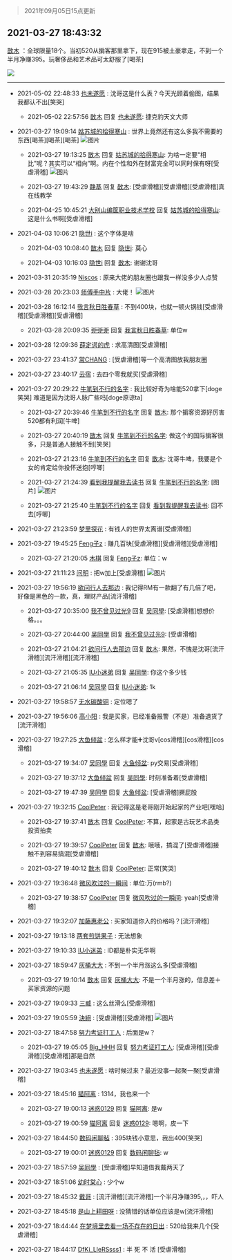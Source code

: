 > 2021年09月05日15点更新
<link rel="stylesheet" href="https://cdn.jsdelivr.net/gh/taotie6/sampleJSON@main/css/photo_show.css">


 ## 2021-03-27 18:43:32 

 [㪚木](https://www.coolapk.com/feed/25864701?shareKey=ZjQ2OWFmNjI0MWZlNjEzMTc3Y2M~) ：全球限量18个。当初520从掮客那里拿下，现在915被土豪拿走，不到一个半月净赚395。玩奢侈品和艺术品可太舒服了[喝茶] 

<div class="album">
<img class="img-item" src="https://image.coolapk.com/feed/2021/0327/18/1081091_b5b1305b_1811_1873@1080x1630.jpeg" />
</div>

 ------- 

- 2021-05-02 22:48:33 [也未遂愿](uid=3056500) : 沈哥这是什么表？今天光顾着偷图，结果我都认不出[笑哭] 

    - 2021-05-02 22:57:56 [㪚木](uid=1081091) 回复 [也未遂愿](uid=3056500): 捷克豹天文大师 

- 2021-03-27 19:09:14 [姑苏城的拾得寒山](uid=3301437) : 世界上竟然还有这么多我不需要的东西[喝茶][喝茶][喝茶] ![图片](https://image.coolapk.com/feed/2021/0327/19/3301437_1e723851_3352_9931@2160x1080.jpeg)

    - 2021-03-27 19:13:25 [㪚木](uid=1081091) 回复 [姑苏城的拾得寒山](uid=3301437): 为啥一定要“相比”呢？其实可以“相向”啊。内在个性和外在财富完全可以同时保有呀[受虐滑稽] ![图片](https://image.coolapk.com/feed/2021/0327/19/1081091_416c0fac_3604_6248@1080x622.jpeg)

    - 2021-03-27 19:43:29 [静基](uid=1353091) 回复 [㪚木](uid=1081091): [受虐滑稽][受虐滑稽][受虐滑稽]真在线教学 

    - 2021-04-25 10:45:21 [大别山编筐职业技术学校](uid=2949759) 回复 [姑苏城的拾得寒山](uid=3301437): 这是什么书啊[受虐滑稽] 

- 2021-04-03 10:06:21 [隐世i](uid=2181844) : 这个字体是啥 

    - 2021-04-03 10:08:40 [㪚木](uid=1081091) 回复 [隐世i](uid=2181844): 莫心 

    - 2021-04-03 10:16:03 [隐世i](uid=2181844) 回复 [㪚木](uid=1081091): 谢谢沈哥 

- 2021-03-31 20:35:19 [Niscos](uid=1575492) : 原来大佬的朋友圈也跟我一样没多少人点赞 

- 2021-03-28 20:23:03 [师傅手中片](uid=1467971) : 大佬！ ![图片](https://image.coolapk.com/feed/2021/0328/20/1467971_7de9c967_4180_3907@200x360.gif)

- 2021-03-28 16:12:14 [我言秋日胜春草](uid=1621731) : 不到400块，也就一顿火锅钱[受虐滑稽][受虐滑稽][受虐滑稽] 

    - 2021-03-28 20:09:35 [戼戼戼](uid=4044548) 回复 [我言秋日胜春草](uid=1621731): 单位w 

- 2021-03-28 12:09:36 [薛定谔的虎](uid=1167525) : 求高清图[受虐滑稽] 

- 2021-03-27 23:41:37 [常CHANG](uid=2190258) : [受虐滑稽]等一个高清图放我朋友圈 

- 2021-03-27 23:40:17 [云宿](uid=1369078) : 去四个零我就买[受虐滑稽] 

- 2021-03-27 20:29:22 [牛笔到不行的名字](uid=2374460) : 我比较好奇为啥能520拿下[doge笑哭] 难道是因为沈哥人脉广些吗[doge原谅ta] 

    - 2021-03-27 20:39:46 [牛笔到不行的名字](uid=2374460) 回复 [㪚木](uid=1081091): 那个掮客资源好厉害 520都有利润[牛啤] 

    - 2021-03-27 20:40:19 [㪚木](uid=1081091) 回复 [牛笔到不行的名字](uid=2374460): 做这个的国际掮客很多，只是普通人接触不到[笑哭] 

    - 2021-03-27 21:23:16 [牛笔到不行的名字](uid=2374460) 回复 [㪚木](uid=1081091): 沈哥牛啤，我要是个女的肯定给你投怀送抱[哼唧] 

    - 2021-03-27 21:24:39 [看到我提醒我去读书](uid=2577914) 回复 [牛笔到不行的名字](uid=2374460): [图片] ![图片](https://image.coolapk.com/feed/2021/0327/21/2577914_8b7bc9cb_1477_7803@1080x2340.jpeg)

    - 2021-03-27 21:25:40 [牛笔到不行的名字](uid=2374460) 回复 [看到我提醒我去读书](uid=2577914): 回不去[哼唧] 

- 2021-03-27 21:23:59 [梦里探花](uid=836750) : 有钱人的世界太离谱[受虐滑稽] 

- 2021-03-27 19:45:25 [Feng子z](uid=3583065) : 赚几百块[受虐滑稽][受虐滑稽][受虐滑稽] 

    - 2021-03-27 21:20:05 [木棋](uid=1166633) 回复 [Feng子z](uid=3583065): 单位：w 

- 2021-03-27 21:11:23 [问明](uid=2554027) : 把w加上[受虐滑稽] ![图片](https://image.coolapk.com/feed/2021/0327/21/2554027_3f269581_0656_6077@156x156.jpeg)

- 2021-03-27 19:56:19 [欲问行人去那边](uid=826969) : 我记得RM有一款翻了有几倍了吧，好像是黑色的一款，真，理财产品[流汗滑稽] 

    - 2021-03-27 20:35:00 [我不曾见过光9](uid=1784401) 回复 [吴同學](uid=1320218): [受虐滑稽]想想价格。。。 

    - 2021-03-27 20:44:00 [吴同學](uid=1320218) 回复 [我不曾见过光9](uid=1784401): [受虐滑稽] 

    - 2021-03-27 21:04:21 [欲问行人去那边](uid=826969) 回复 [㪚木](uid=1081091): 果然，不愧是沈哥[流汗滑稽][流汗滑稽][流汗滑稽] 

    - 2021-03-27 21:05:35 [IU小迷弟](uid=2571083) 回复 [吴同學](uid=1320218): 你这个多少钱 

    - 2021-03-27 21:06:14 [吴同學](uid=1320218) 回复 [IU小迷弟](uid=2571083): 1k 

- 2021-03-27 19:58:57 [无水碳酸铜](uid=1755001) : 定位嗯了 

- 2021-03-27 19:56:06 [高小阳](uid=3558245) : 我是买家，已经准备报警（不是）准备退货了[流汗滑稽] 

- 2021-03-27 19:27:25 [大鱼倾盆](uid=3577059) : 怎么样才能➕沈哥v[cos滑稽][cos滑稽][cos滑稽] 

    - 2021-03-27 19:34:07 [吴同學](uid=1320218) 回复 [大鱼倾盆](uid=3577059): py交易[受虐滑稽] 

    - 2021-03-27 19:37:12 [大鱼倾盆](uid=3577059) 回复 [吴同學](uid=1320218): 时刻准备着[受虐滑稽] 

    - 2021-03-27 19:47:39 [吴同學](uid=1320218) 回复 [大鱼倾盆](uid=3577059): [受虐滑稽]撅屁股 

- 2021-03-27 19:32:15 [CoolPeter](uid=1437066) : 我记得这是老哥刚开始起家的产业吧[嘿哈] 

    - 2021-03-27 19:37:41 [㪚木](uid=1081091) 回复 [CoolPeter](uid=1437066): 不算，起家是古玩艺术品类投资拍卖 

    - 2021-03-27 19:39:57 [CoolPeter](uid=1437066) 回复 [㪚木](uid=1081091): 哦哦，搞混了[受虐滑稽]接触不到容易搞混[受虐滑稽] 

    - 2021-03-27 19:40:12 [㪚木](uid=1081091) 回复 [CoolPeter](uid=1437066): 正常[笑哭] 

- 2021-03-27 19:36:48 [微风吹过的一瞬间](uid=1838716) : 单位:万(rmb?) 

    - 2021-03-27 19:38:57 [CoolPeter](uid=1437066) 回复 [微风吹过的一瞬间](uid=1838716): yeah[受虐滑稽] 

- 2021-03-27 19:32:07 [加藤惠老公](uid=1266680) : 买家知道你入的价格吗？[流汗滑稽] 

- 2021-03-27 19:13:18 [两套煎饼果子](uid=810336) : 无法想象 

- 2021-03-27 19:10:33 [IU小迷弟](uid=2571083) : ID都是朴实无华啊 

- 2021-03-27 18:59:47 [灰桶大大](uid=1095285) : 不到一个半月涨这么多[受虐滑稽] 

    - 2021-03-27 19:10:14 [㪚木](uid=1081091) 回复 [灰桶大大](uid=1095285): 不是一个半月涨的，信息差＋买家资源的问题 

- 2021-03-27 19:09:33 [三臧](uid=1176937) : 这么丝滑么[受虐滑稽] 

- 2021-03-27 19:05:59 [決絕](uid=2288436) : [受虐滑稽][受虐滑稽] ![图片](https://image.coolapk.com/feed/2021/0327/19/2288436_57be64d5_3158_5451@1075x936.jpeg)

- 2021-03-27 18:47:58 [努力考证打工人](uid=1012180) : 后面是w？ 

    - 2021-03-27 19:05:05 [Big_HHH](uid=1375976) 回复 [努力考证打工人](uid=1012180): [受虐滑稽][受虐滑稽][受虐滑稽]那是自然 

- 2021-03-27 19:03:45 [也未遂愿](uid=3056500) : 啥时候过来？最近没事一起聚一聚[受虐滑稽] 

- 2021-03-27 18:45:16 [猫阿离](uid=491974) : 1314，我也来一个 

    - 2021-03-27 19:00:13 [迷惑0129](uid=3363550) 回复 [猫阿离](uid=491974): 是w 

    - 2021-03-27 19:00:59 [猫阿离](uid=491974) 回复 [迷惑0129](uid=3363550): 嗯啊，皮一下 

- 2021-03-27 18:44:50 [数码闲聊毡](uid=783793) : 395块钱小意思，我出400[笑哭] 

    - 2021-03-27 19:00:01 [迷惑0129](uid=3363550) 回复 [数码闲聊毡](uid=783793): w 

- 2021-03-27 18:57:59 [吴同學](uid=1320218) : [受虐滑稽]早知道借我戴两天了 

- 2021-03-27 18:51:06 [幼时棠心](uid=1017379) : 少个w 

- 2021-03-27 18:45:32 [戴哥](uid=2483039) : [流汗滑稽][流汗滑稽]一个半月净赚395,，，吓人 

- 2021-03-27 18:45:18 [是山上耕田呀](uid=621217) : 没猜错的话单位应该是w[流汗滑稽] 

- 2021-03-27 18:44:44 [在梦境里去看一场不存在的日出](uid=1202441) : 520给我来几个[受虐滑稽] 

- 2021-03-27 18:44:17 [DfKi_LleRSsss1](uid=2139384) : 半  死  不  活  [受虐滑稽] 

